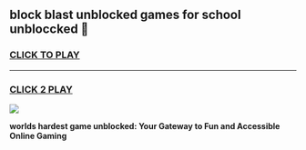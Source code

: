 
## block blast unblocked games for school unbloccked 👋
<h3>
<a href="https://premium.freeplayer.one?title=block_blast_unblocked_games_for_school_unbloccked&ref=13F">CLICK TO PLAY</a></h3>
<hr>

<h3>
<a href="https://premium.freeplayer.one?title=block_blast_unblocked_games_for_school_unbloccked&ref=13F">CLICK 2 PLAY</a>
  
</h3>

<a href="https://premium.freeplayer.one?title=block_blast_unblocked_games_for_school_unbloccked&ref=12F/"><img src="https://clearcache.store/games.png"></a>


**worlds hardest game unblocked: Your Gateway to Fun and Accessible Online Gaming**
